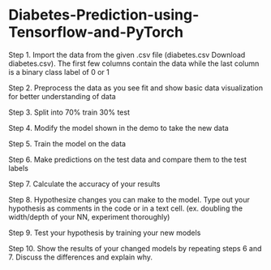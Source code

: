 # Diabetes-Prediction-using-Tensorflow-and-PyTorch


Step 1. Import the data from the given .csv file (diabetes.csv Download diabetes.csv). The first few columns contain the data while the last column is a binary class label of 0 or 1

Step 2. Preprocess the data as you see fit and show basic data visualization for better understanding of data

Step 3. Split into 70% train 30% test

Step 4. Modify the model shown in the demo to take the new data

Step 5. Train the model on the data

Step 6. Make predictions on the test data and compare them to the test labels

Step 7. Calculate the accuracy of your results

Step 8. Hypothesize changes you can make to the model. Type out your hypothesis as comments in the code or in a text cell. (ex. doubling the width/depth of your NN, experiment thoroughly)

Step 9. Test your hypothesis by training your new models

Step 10. Show the results of your changed models by repeating steps 6 and 7. Discuss the differences and explain why. 

